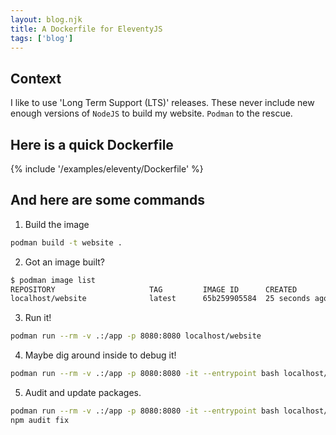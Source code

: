```yaml
---
layout: blog.njk
title: A Dockerfile for EleventyJS
tags: ['blog']
---
```


## Context

I like to use 'Long Term Support (LTS)' releases.
These never include new enough versions of `NodeJS` to build my website.
`Podman` to the rescue.

## Here is a quick Dockerfile

{% include '/examples/eleventy/Dockerfile' %}

## And here are some commands 

1. Build the image

```sh
podman build -t website .
```

2. Got an image built?

```sh
$ podman image list        
REPOSITORY                     TAG         IMAGE ID      CREATED         SIZE
localhost/website              latest      65b259905584  25 seconds ago  1.19 GB
```

3. Run it!

```sh
podman run --rm -v .:/app -p 8080:8080 localhost/website
```

4. Maybe dig around inside to debug it!

```sh
podman run --rm -v .:/app -p 8080:8080 -it --entrypoint bash localhost/website
```

5. Audit and update packages.

```sh
podman run --rm -v .:/app -p 8080:8080 -it --entrypoint bash localhost/website
npm audit fix
```